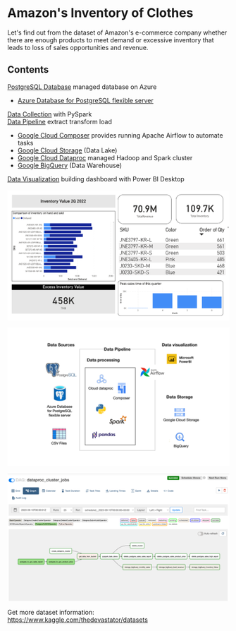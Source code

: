Amazon's Inventory of Clothes
============
Let's find out from the dataset of Amazon's e-commerce company whether there are enough products to meet demand or excessive inventory that leads to loss of sales opportunities and revenue.<br>

## Contents 

[PostgreSQL Database](sections/01-postgres.md) managed database on Azure  
  - [Azure Database for PostgreSQL flexible server](sections/01-postgres.md)<br>
  
[Data Collection](Inventory2Q2022.ipynb) with PySpark <br>
[Data Pipeline](sections/02-data-pipeline.md) extract transform load
  - [Google Cloud Composer](sections/02-data-pipeline.md#Create-Cloud-Composer) provides running Apache Airflow to automate tasks<br>
  - [Google Cloud Storage](sections/02-data-pipeline.md#Create-Bucket) (Data Lake) <br>    
  - [Google Cloud Dataproc](sections/02-data-pipeline.md#Create-Cloud-Dataproc) managed Hadoop and Spark cluster  <br>
  - [Google BigQuery](sections/02-data-pipeline.md#Create-Dataset) (Data Warehouse)  <br>
  
[Data Visualization](sections/03-data-visualization.md) building dashboard with Power BI Desktop  
<br>
![11](/images/power-bi0.png)

![13](/images/0-Data-architecture.png)

![12](/images/cover-0.PNG)

Get more dataset information:
https://www.kaggle.com/thedevastator/datasets
